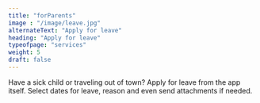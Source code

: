 ```yaml
---
title: "forParents"
image : "/image/leave.jpg"
alternateText: "Apply for leave"
heading: "Apply for leave"
typeofpage: "services"
weight: 5
draft: false
---
```


<p>Have a sick child or traveling out of town? Apply for leave from the app itself. Select dates for leave, reason and even send attachments if needed.</p>

